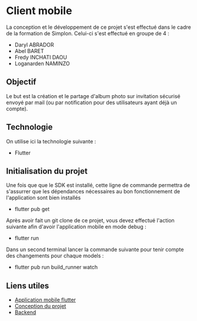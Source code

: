 # Client mobile

La conception et le développement de ce projet s'est effectué dans le cadre de la formation de Simplon. Celui-ci s'est effectué en groupe de 4 :

- Daryl ABRADOR
- Abel BARET
- Fredy INCHATI DAOU
- Loganarden NAMINZO

## Objectif

Le but est la création et le partage d'album photo sur invitation sécurisé envoyé par mail (ou par notification pour des utilisateurs ayant déjà un compte).

## Technologie

On utilise ici la technologie suivante :

- Flutter

## Initialisation du projet

Une fois que que le SDK est installé, cette ligne de commande permettra de s'assurrer que les dépendances nécessaires au bon fonctionnement de l'application sont bien installés

- flutter pub get

Après avoir fait un git clone de ce projet, vous devez effectué l'action suivante afin d'avoir l'application mobile en mode debug : 

- flutter run

Dans un second terminal lancer la commande suivante pour tenir compte des changements pour chaque models :

- flutter pub run build_runner watch


## Liens utiles

- <a href="https://github.com/Darylabrador/SimpGalleryApp"> Application mobile flutter </a>
- <a href="https://github.com/Darylabrador/SimpGalleryApp/tree/ressource"> Conception du projet </a>
- <a href="https://github.com/Darylabrador/SimpGalleryApp/tree/server"> Backend </a>
